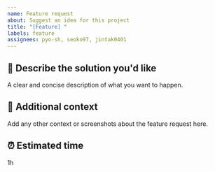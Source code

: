 ```yaml
---
name: Feature request
about: Suggest an idea for this project
title: "[Feature] "
labels: feature
assignees: pyo-sh, seoko97, jintak0401
---
```


## 📑 **Describe the solution you'd like**

A clear and concise description of what you want to happen.

## 🍟 **Additional context**

Add any other context or screenshots about the feature request here.

## ⏰ **Estimated time**

1h